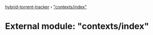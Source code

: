[hybrid-torrent-tracker](../README.md) › ["contexts/index"](_contexts_index_.md)

# External module: "contexts/index"


